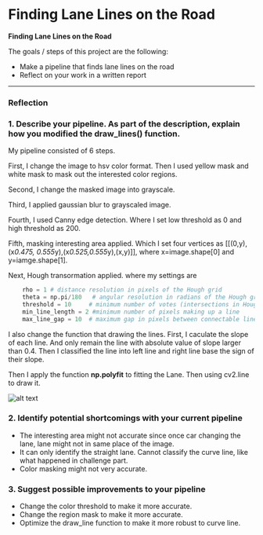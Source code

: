 # **Finding Lane Lines on the Road** 

**Finding Lane Lines on the Road**

The goals / steps of this project are the following:
* Make a pipeline that finds lane lines on the road
* Reflect on your work in a written report


[//]: # (Image References)

[image1]: ./examples/grayscale.jpg "Grayscale"

---

### Reflection

### 1. Describe your pipeline. As part of the description, explain how you modified the draw_lines() function.

My pipeline consisted of 6 steps. 

First, I change the image to hsv color format. Then I used yellow mask and white
mask to mask out the interested color regions. 

Second, I change the masked image into grayscale. 

Third, I applied gaussian blur to grayscaled image.

Fourth, I used Canny edge detection. Where I set low threshold as 0 and high
threshold as 200.

Fifth, masking interesting area applied. Which I set four vertices as
[[(0,y),(x*0.475, 0.555*y),(x*0.525,0.555*y),(x,y)]], where x=image.shape[0] and
y=iamge.shape[1].

Next, Hough transormation applied. where my settings are
```python
    rho = 1 # distance resolution in pixels of the Hough grid
    theta = np.pi/180   # angular resolution in radians of the Hough grid
    threshold = 10     # minimum number of votes (intersections in Hough grid cell)
    min_line_length = 2 #minimum number of pixels making up a line
    max_line_gap = 10  # maximum gap in pixels between connectable line segments
```

I also change the function that drawing the lines. First, I caculate the slope
of each line. And only remain the line with absolute value of slope larger than
0.4. Then I classified the line into left line and right line base the sign of
their slope. 

Then I apply the function **np.polyfit** to fitting the Lane. Then using
cv2.line to draw it.


![alt text][image1]


### 2. Identify potential shortcomings with your current pipeline

- The interesting area might not accurate since once car changing the lane,
  lane might not in same place of the image.
- It can only identify the straight lane. Cannot classify the curve line, like
  what happened in challenge part.
- Color masking might not very accurate.


### 3. Suggest possible improvements to your pipeline

- Change the color threshold to make it more accurate.
- Change the region mask to make it more accurate.
- Optimize the draw_line function to make it more robust to curve line.

